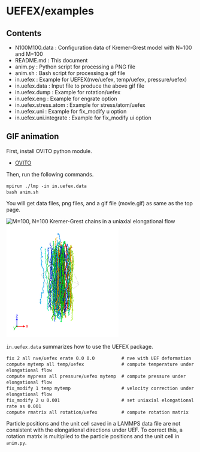 # UEFEX/examples

## Contents
- N100M100.data : Configuration data of Kremer-Grest model with N=100 and M=100
- README.md : This document
- anim.py : Python script for processing a PNG file
- anim.sh : Bash script for processing a gif file
- in.uefex : Example for UEFEX(nve/uefex, temp/uefex, pressure/uefex)
- in.uefex.data : Input file to produce the above gif file
- in.uefex.dump : Example for rotation/uefex
- in.uefex.eng : Example for engrate option
- in.uefex.stress.atom : Example for stress/atom/uefex
- in.uefex.uni : Example for fix_modify u option
- in.uefex.uni.integrate : Example for fix_modify ui option

## GIF animation
First, install OVITO python module.
- [OVITO](https://www.ovito.org/python-downloads/)

Then, run the following commands.
```
mpirun ./lmp -in in.uefex.data
bash anim.sh
```

You will get data files, png files, and a gif file (movie.gif) as same as the top page.

<img src="https://github.com/t-murash/LAMMPS-UEFEX/blob/master/img/movie-2022-04-18.gif" title="M=100, N=100 Kremer-Grest chains in a uniaxial elongational flow" width=300/>

<img src="https://github.com/t-murash/LAMMPS-UEFEX/blob/master/img/figure.001.png" title="M=100, N=100 Kremer-Grest chains in a uniaxial elongational flow" width=300/>

`in.uefex.data` summarizes how to use the UEFEX package.
```
fix 2 all nve/uefex erate 0.0 0.0          # nve with UEF deformation
compute mytemp all temp/uefex              # compute temperature under elongational flow
compute mypress all pressure/uefex mytemp  # compute pressure under elongational flow
fix_modify 1 temp mytemp                   # velocity correction under elongational flow
fix_modify 2 u 0.001                       # set uniaxial elongational rate as 0.001
compute rmatrix all rotation/uefex         # compute rotation matrix
```

Particle positions and the unit cell saved in a LAMMPS data file are not consistent with the elongational directions under UEF.
To correct this, a rotation matrix is multiplied to the particle positions and the unit cell in `anim.py`.